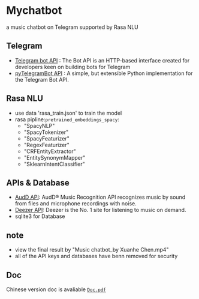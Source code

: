 # Mychatbot
a music chatbot on Telegram supported by Rasa NLU

## Telegram
- [Telegram bot API](https://core.telegram.org/bots/api) : The Bot API is an HTTP-based interface created for developers keen on building bots for Telegram
- [pyTelegramBot API](https://github.com/eternnoir/pyTelegramBotAPI) : A simple, but extensible Python implementation for the Telegram Bot API.

## Rasa NLU
- use data 'rasa_train.json' to train the model
- rasa pipline:`pretrained_embeddings_spacy`:
  -  "SpacyNLP"
  -  "SpacyTokenizer"
  -  "SpacyFeaturizer"
  -  "RegexFeaturizer"
  -  "CRFEntityExtractor"
  -  "EntitySynonymMapper"
  -  "SklearnIntentClassifier"
  
## APIs & Database
- [AudD API](https://rapidapi.com/AudD/api/audd): AudD® Music Recognition API recognizes music by sound from files and microphone recordings with noise. 
- [Deezer API](https://rapidapi.com/deezerdevs/api/deezer-1): Deezer is the No. 1 site for listening to music on demand.
- sqlite3 for Database

## note
- view the final result by "Music chatbot_by Xuanhe Chen.mp4"
- all of the API keys and databases have benn removed for security

## Doc
Chinese version doc is avaliable [`Doc.pdf`](https://github.com/E1PsyCongroo/mychatbot/blob/master/Doc.pdf)
